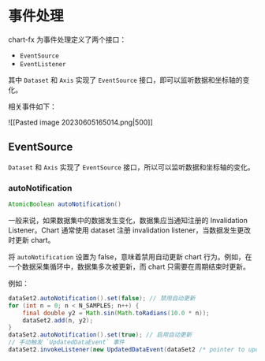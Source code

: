 # 事件处理

chart-fx 为事件处理定义了两个接口：

- `EventSource`
- `EventListener`

其中 `Dataset` 和 `Axis` 实现了 `EventSource` 接口，即可以监听数据和坐标轴的变化。

相关事件如下：

![[Pasted image 20230605165014.png|500]]

## EventSource

`Dataset` 和 `Axis` 实现了 `EventSource` 接口，所以可以监听数据和坐标轴的变化。

### autoNotification

```java
AtomicBoolean autoNotification()
```

一般来说，如果数据集中的数据发生变化，数据集应当通知注册的 Invalidation Listener。Chart 通常使用 dataset 注册 invalidation listener，当数据发生更改时更新 chart。

将 `autoNotification` 设置为 false，意味着禁用自动更新 chart 行为。例如，在一个数据采集循环中，数据集多次被更新，而 chart 只需要在周期结束时更新。

例如：

```java
dataSet2.autoNotification().set(false); // 禁用自动更新 
for (int n = 0; n < N_SAMPLES; n++) {  
    final double y2 = Math.sin(Math.toRadians(10.0 * n));  
    dataSet2.add(n, y2);
}  
dataSet2.autoNotification().set(true); // 启用自动更新 
// 手动触发 `UpdatedDataEvent` 事件
dataSet2.invokeListener(new UpdatedDataEvent(dataSet2 /* pointer to update source */, "manual update event"));
```

